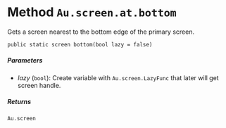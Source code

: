 # Method `Au.screen.at.bottom`

Gets a screen nearest to the bottom edge of the primary screen.

```
public static screen bottom(bool lazy = false)
```

##### Parameters

- *lazy*  (`bool`):
    Create variable with `Au.screen.LazyFunc` that later will get screen handle.

##### Returns

`Au.screen`